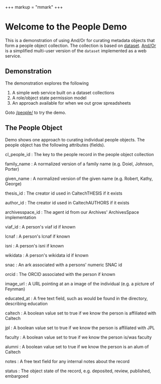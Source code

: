 +++
markup = "mmark"
+++


# Welcome to the People Demo

This is a demonstration of using And/Or for curating metadata 
objects that form a people object collection. The collection
is based on [dataset](https://caltechlibrary.org/dataset).
[And/Or](https://github.com/caltechlibrary/andor) is a simplified
multi-user version of the `dataset` implemented as a web service.

## Demonstration

The demonstration explores the following

1. A simple web service built on a dataset collections
2. A role/object state permission model 
3. An approach available for when we out grow spreadsheets

Goto [/people/](/people/) to try the demo.


## The People Object

Demo shows one approach to curating individual people objects.
The people object has the following attributes (fields).


cl\_people\_id
: The key to the people record in the people object collection

family\_name
: A normalized version of a family name (e.g. Doiel, Johnson, Porter)

given\_name
: A normalized version of the given name (e.g. Robert, Kathy, George)

thesis\_id
: The creator id used in CaltechTHESIS if it exists

author\_id
: The creator id used in CaltechAUTHORS if it exists

archivesspace\_id
: The agent id from our Archives' ArchivesSpace implementation

viaf\_id
: A person's viaf id if known

lcnaf
: A person's lcnaf if known

isni
: A person's isni if known

wikidata
: A person's wikidata id if known

snac
: An ark associated with a persons' numeric SNAC id

orcid
: The ORCID associated with the person if known

image\_url
: A URL pointing at an a image of the individual (e.g. a picture of Feynman)

educated\_at
: A free text field, such as would be found in the directory, describing education

caltech
: A boolean value set to true if we know the person is affiliated with Caltech

jpl
: A boolean value set to true if we know the person is affiliated with JPL

faculty
: A boolean value set to true if we know the person is/was faculty

alumni
: A boolean value set to true if we know the person is an alum of Caltech

notes
: A free text field for any internal notes about the record

status
: The object state of the record, e.g. deposited, review, published, embargoed


